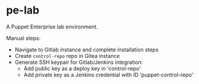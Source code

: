 pe-lab
======

A Puppet Enterprise lab environment.

Manual steps:
* Navigate to Gitlab instance and complete installation steps
* Create `control-repo` repo in Gitea instance
* Generate SSH keypair for Gitlab/Jenkins integration:
    * Add public key as a deploy key in 'control-repo'
    * Add private key as a Jenkins credential with ID 'puppet-control-repo'
